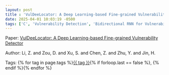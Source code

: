 ```yaml
---
layout: post
title : 'VulDeeLocator: A Deep Learning-based Fine-grained Vulnerability Detector'
date: 2025-04-01 10:03:19 -0500
tags: ['C', 'Vulnerability Detection', 'Bidirectional RNN for Vulnerability Detection and Locating', 'intermediate code and Semantics-based Vulnerability Candidate (iSeVC)', 'source code and Syntax based Vulnerability Candidate (sSyVC)']
---
```

Paper: [VulDeeLocator: A Deep Learning-based Fine-grained Vulnerability Detector](https://ieeexplore.ieee.org/abstract/document/9416836)

Author: Li, Z. and Zou, D. and Xu, S. and Chen, Z. and Zhu, Y. and Jin, H.




 Tags: 
    <span>
    {% for tag in page.tags %}<a href="{{ site.baseurl }}tags/#{{ tag | slugify }}">{{ tag }}</a>{% if forloop.last == false %}, {% endif %}{% endfor %}
    </span>
